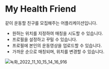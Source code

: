 # My Health Friend



같이 운동할 친구를 모집해주는 어플리케이션입니다.

- 원하는 위치를 지정하여 매칭을 시도할 수 있습니다.
- 프로필을 설정하고 꾸밀 수 있습니다.
- 프로필에 본인의 운동영상을 업로드할 수 있습니다.
- 가까운 순으로 매칭되며, 위치를 변경할 수 있습니다.

![녹화_2022_11_10_15_14_16_916](https://user-images.githubusercontent.com/102031830/201015817-e5f8bb99-fb76-42f1-8e50-ca282e662ba6.gif)
